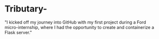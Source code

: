 # Tributary-
"I kicked off my journey into GitHub with my first project during a Ford micro-internship, where I had the opportunity to create and containerize a Flask server."

